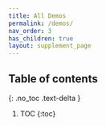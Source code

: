 ```yaml
---
title: All Demos
permalink: /demos/
nav_order: 3
has_children: true
layout: supplement_page
---
```

## Table of contents
{: .no_toc .text-delta }

1. TOC
{:toc}